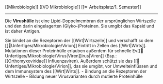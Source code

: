 [[Mikrobiologie]] [[VO Mikrobiologie]] [[✒ Arbeitsplatz/1. Semester]]

---

Die **Virushülle** ist eine Lipid-Doppelmembran der ursprünglichen Wirtszelle und den darin eingelagerten (Glyko-)Proteinen. Sie umgibt das Kapsid und ist daher Antigen.

Sie bindet an die Rezeptoren der [[Wirt|Wirtszelle]] und verschafft so dem [[📂Unfertiges/Mikrobiologie/Virion]] Eintritt in Zellen des [[Wirt|Wirts]]. Mutationen dieser Proteinhülle erlauben außerdem für schnelle Ev[[📂Unfertiges/Mikrobiologie/Virus|Viren]]irus|Viren]] (Bsp.: [[Orthomyxoviridae]] Influenzaviren). Außerdem schützt sie das [[📂Unfertiges/Mikrobiologie/Virion]], das sie umgibt, vor Umwelteinflüssen und dem Immunsystem des [[Wirt|Wirts]].
			- Bindung an die Rezeptoren der Wirtszelle
			- Bildung neuer Virusvarianten durch mutierte Proteinhülle